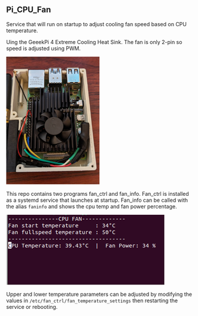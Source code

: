 ## Pi_CPU_Fan

Service that will run on startup to adjust cooling fan speed based on CPU temperature.

Uing the GeeekPi 4 Extreme Cooling Heat Sink. The fan is only 2-pin so speed is adjusted using PWM.

<img src="https://github.com/Ms1Dev/Pi_CPU_Fan/blob/master/PXL_20231014_214856203.NIGHT.jpg" width="250">

This repo contains two programs fan_ctrl and fan_info. Fan_ctrl is installed as a systemd service that launches at startup. Fan_info can be called with the alias ```faninfo``` and shows the cpu temp and fan power percentage.

![image](https://github.com/Ms1Dev/Pi_CPU_Fan/blob/master/Screenshot%20from%202023-10-14%2022-55-03.png)

Upper and lower temperature parameters can be adjusted by modifying the values in ```/etc/fan_ctrl/fan_temperature_settings``` then restarting the service or rebooting.
